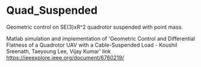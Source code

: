 # Quad_Suspended
Geometric control on SE(3)xR^2 quadrotor suspended with point mass.

Matlab simulation and implementation of 'Geometric Control and Differential Flatness of a Quadrotor UAV with a Cable-Suspended Load - Koushil Sreenath, Taeyoung Lee, Vijay Kumar' link https://ieeexplore.ieee.org/document/6760219/
